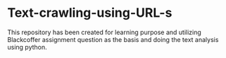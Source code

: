 # Text-crawling-using-URL-s
This repository has been created for learning purpose and utilizing Blackcoffer assignment question as the basis and doing the text analysis using python.
